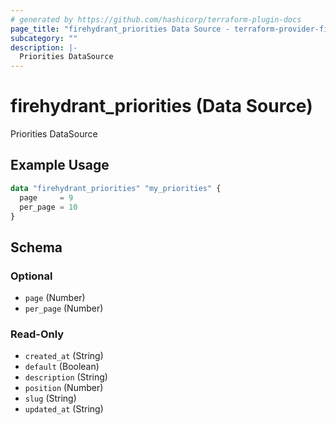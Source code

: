 ```yaml
---
# generated by https://github.com/hashicorp/terraform-plugin-docs
page_title: "firehydrant_priorities Data Source - terraform-provider-firehydrant"
subcategory: ""
description: |-
  Priorities DataSource
---
```


# firehydrant_priorities (Data Source)

Priorities DataSource

## Example Usage

```terraform
data "firehydrant_priorities" "my_priorities" {
  page     = 9
  per_page = 10
}
```

<!-- schema generated by tfplugindocs -->
## Schema

### Optional

- `page` (Number)
- `per_page` (Number)

### Read-Only

- `created_at` (String)
- `default` (Boolean)
- `description` (String)
- `position` (Number)
- `slug` (String)
- `updated_at` (String)
